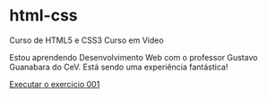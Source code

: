 # html-css
 Curso de HTML5 e CSS3 Curso em Video

Estou aprendendo Desenvolvimento Web com o professor Gustavo Guanabara do CeV.
Está sendo uma experiência fantástica!

<a href="https://viksom.github.io/html-css/exercicios/ex001/index.html">Executar o exercicio 001</a>